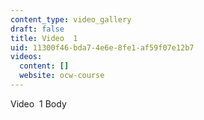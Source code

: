 ```yaml
---
content_type: video_gallery
draft: false
title: Video  1
uid: 11300f46-bda7-4e6e-8fe1-af59f07e12b7
videos:
  content: []
  website: ocw-course
---
```

Video  1 Body